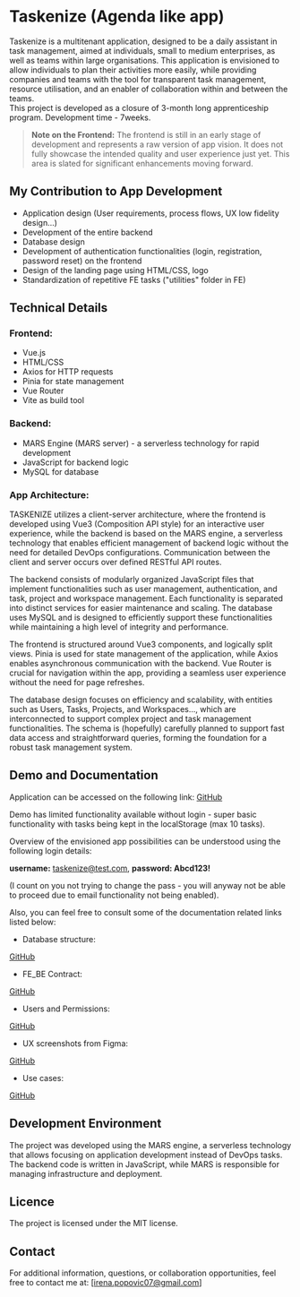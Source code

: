 # Taskenize (Agenda like app)
 Taskenize is a multitenant application, designed to be a daily assistant in task management, aimed at individuals, small to medium enterprises, as well as teams within large organisations. This application is envisioned to allow individuals to plan their activities more easily, while providing companies and teams with the tool for transparent task management, resource utilisation, and an enabler of collaboration within and between the teams.  
 This project is developed as a closure of 3-month long apprenticeship program. Development time - 7weeks.



 > **Note on the Frontend:** The frontend is still in an early stage of development and represents a raw version of app vision. It does not fully showcase the intended quality and user experience just yet. This area is slated for significant enhancements moving forward.

## My Contribution to App Development
- Application design (User requirements, process flows, UX low fidelity design...)
- Development of the entire backend 
- Database design
- Development of authentication functionalities (login, registration, password reset) on the frontend
- Design of the landing page using HTML/CSS, logo
- Standardization of repetitive FE tasks ("utilities" folder in FE)

## Technical Details

### Frontend:
 - Vue.js
 - HTML/CSS
 - Axios for HTTP requests
 - Pinia for state management
 - Vue Router
 - Vite as build tool


### Backend:
 - MARS Engine (MARS server) - a serverless technology for rapid development
 - JavaScript for backend logic
 - MySQL for database


### App Architecture:
TASKENIZE utilizes a client-server architecture, where the frontend is developed using Vue3 (Composition API style) for an interactive user experience, while the backend is based on the MARS engine, a serverless technology that enables efficient management of backend logic without the need for detailed DevOps configurations. Communication between the client and server occurs over defined RESTful API routes.

The backend consists of modularly organized JavaScript files that implement functionalities such as user management, authentication, and task, project and workspace management. Each functionality is separated into distinct services for easier maintenance and scaling. The database uses MySQL and is designed to efficiently support these functionalities while maintaining a high level of integrity and performance.

The frontend is structured around Vue3 components, and logically split views. Pinia is used for state management of the application, while Axios enables asynchronous communication with the backend. Vue Router is crucial for navigation within the app, providing a seamless user experience without the need for page refreshes.

The database design focuses on efficiency and scalability, with entities such as Users, Tasks, Projects, and Workspaces..., which are interconnected to support complex project and task management functionalities. The schema is (hopefully) carefully planned to support fast data access and straightforward queries, forming the foundation for a robust task management system.


## Demo and Documentation
Application can be accessed on the following link: [GitHub](http://307w123.e2.mars-hosting.com/)

Demo has limited functionality available without login - super basic functionality with tasks being kept in the localStorage (max 10 tasks).

Overview of the envisioned app possibilities can be understood using the following login details:


**username:** taskenize@test.com,   **password: Abcd123!**

 (I count on you not trying to change the pass - you will anyway not be able to proceed due to email functionality not being enabled).

Also, you can feel free to consult some of the documentation related links listed below:

- Database structure:


[GitHub](https://drive.google.com/file/d/12C9I5N8rUo2w6MeVaAs3YavWJoRIXnOU/view?usp=drive_link)

- FE_BE Contract:


[GitHub](https://docs.google.com/document/d/19u_XQ0LXa3V3HBpcbWQZtc-UkjMYKVgolsMGZbXUGAo/edit?usp=drive_link)

- Users and Permissions:


[GitHub](https://docs.google.com/spreadsheets/d/1dN_jyEfNSbEReMjKAUCieN-CDkB1aCsrzQemdgMoxjc/edit?usp=drive_link)

- UX screenshots from Figma:


[GitHub](https://drive.google.com/drive/folders/1BRE-na_T7RnDtNefDWGkXG-dlf-2urSh?usp=drive_link)

- Use cases:


[GitHub](https://drive.google.com/drive/folders/1MK9CRqY_eozBhuExTfNfmLgq8f9iVad_?usp=drive_link)


## Development Environment
The project was developed using the MARS engine, a serverless technology that allows focusing on application development instead of DevOps tasks. The backend code is written in JavaScript, while MARS is responsible for managing infrastructure and deployment.


## Licence
The project is licensed under the MIT license.

## Contact
For additional information, questions, or collaboration opportunities, feel free to contact me at: [irena.popovic07@gmail.com]
